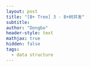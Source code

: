 ```yaml
---
layout: post
title: "[B+ Tree] 3 - B+树并发"
subtitle: 
author: "Dongbo"
header-style: text
mathjax: true
hidden: false
tags:
  - data structure
---
```





